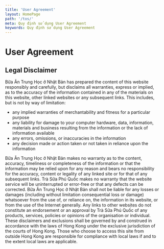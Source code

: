 ```yaml
---
title: 'User Agreement'
layout: HomePage
path: '/tos/'
meta: Quy định sử dụng User Agreement
keywords: Quy định sử dụng User Agreement
---
```


# User Agreement

## Legal Disclaimer

Bữa Ăn Trung Học ở Nhật Bản has prepared the content   of this website responsibly and carefully, but disclaims all warranties, express   or implied, as to the accuracy of the information contained in any of the   materials on this website, other linked websites or any subsequent links.
This   includes, but is not by way of limitation:
- any implied warranties of   merchantability and fitness for a particular purpose
- any liability for damage to your   computer hardware, data, information, materials and business resulting from the   information or the lack of information available
- any errors, omissions, or   inaccuracies in the information
- any decision made or action taken or   not taken in reliance upon the information

Bữa Ăn Trung Học ở Nhật Bản makes no warranty as to   the content, accuracy, timeliness or completeness of the information or that the   information may be relied upon for any reason and bears no responsibility for   the accuracy, content or legality of any linked site or for that of any   subsequent links. Trà Sữa Phú Quốc makes no warranty that the website service will be   uninterrupted or error-free or that any defects can be corrected.
Bữa Ăn Trung Học ở Nhật Bản shall not be liable for   any losses or damages (including without limitation consequential loss or   damage) whatsoever from the use of, or reliance on, the information in its   website, or from the use of the Internet generally. Any links to other websites   do not constitute an endorsement or an approval by Trà Sữa Phú Quốc of any products,   services, policies or opinions of the organisation or individual.
These disclaimers and exclusions   shall be governed by and construed in accordance with the laws of Hong Kong   under the exclusive jurisdiction of the courts of Hong Kong. Those who choose to   access this site from outside Hong Kong are responsible for compliance with   local laws if and to the extent local laws are applicable.&nbsp;
